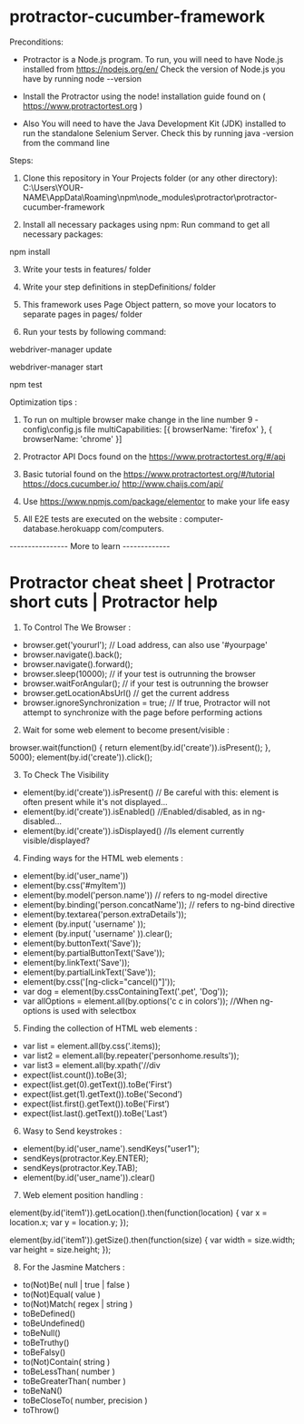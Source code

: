 # protractor-cucumber-framework

Preconditions:
- Protractor is a Node.js program. To run, you will need to have Node.js installed from https://nodejs.org/en/ Check the version of Node.js you have by running node --version

- Install the Protractor using the node! installation guide found on ( https://www.protractortest.org )

- Also You will need to have the Java Development Kit (JDK) installed to run the standalone Selenium Server. Check this by running java -version from the command line

Steps:
1. Clone this repository in Your Projects folder (or any other directory): 
C:\Users\YOUR-NAME\AppData\Roaming\npm\node_modules\protractor\protractor-cucumber-framework

2. Install all necessary packages using npm: Run command to get all necessary packages: 

npm install

3. Write your tests in features/ folder

4. Write your step definitions in stepDefinitions/ folder

5. This framework uses Page Object pattern, so move your locators to separate pages in pages/ folder

6. Run your tests by following command:
 
webdriver-manager update

webdriver-manager start

npm test


Optimization tips :
1) To run on multiple browser make change in the line number 9 - config\config.js file
  multiCapabilities: [{
  browserName: 'firefox'
  }, {
  browserName: 'chrome'  }]
  
2) Protractor API Docs found on the https://www.protractortest.org/#/api

3) Basic tutorial found on the 
https://www.protractortest.org/#/tutorial
https://docs.cucumber.io/
http://www.chaijs.com/api/

4) Use https://www.npmjs.com/package/elementor to make your life easy

5) All E2E tests are executed on the website : computer-database.herokuapp com/computers.


---------------- More to learn -------------
# Protractor cheat sheet | Protractor short cuts |  Protractor help

1) To Control The We Browser :

- browser.get('yoururl'); // Load address, can also use '#yourpage'
- browser.navigate().back();
- browser.navigate().forward();
- browser.sleep(10000); // if your test is outrunning the browser
- browser.waitForAngular(); // if your test is outrunning the browser
- browser.getLocationAbsUrl() // get the current address
- browser.ignoreSynchronization = true; // If true, Protractor will not attempt to synchronize with the page before performing actions

2) Wait for some web element to become present/visible  :

 browser.wait(function() {
   return element(by.id('create')).isPresent();
 }, 5000);
 element(by.id('create')).click();

3) To Check The Visibility
- element(by.id('create')).isPresent() // Be careful with this: element is often present while it's not displayed...
- element(by.id('create')).isEnabled() //Enabled/disabled, as in ng-disabled...
- element(by.id('create')).isDisplayed() //Is element currently visible/displayed?

4) Finding ways for the HTML web elements  :

- element(by.id('user_name'))
- element(by.css('#myItem'))
- element(by.model('person.name')) // refers to ng-model directive
- element(by.binding('person.concatName')); // refers to ng-bind directive
- element(by.textarea('person.extraDetails'));
- element (by.input( 'username' ));
- element (by.input( 'username' )).clear();
- element(by.buttonText('Save'));
- element(by.partialButtonText('Save'));
- element(by.linkText('Save'));
- element(by.partialLinkText('Save'));
- element(by.css('[ng-click="cancel()"]')); 
- var dog = element(by.cssContainingText('.pet', 'Dog'));
- var allOptions = element.all(by.options('c c in colors')); //When ng-options is used with selectbox

5) Finding the collection of HTML web elements :

- var list = element.all(by.css('.items));
- var list2 = element.all(by.repeater('personhome.results'));
- var list3 = element.all(by.xpath('//div
- expect(list.count()).toBe(3);
- expect(list.get(0).getText()).toBe('First’)
- expect(list.get(1).getText()).toBe('Second’)
- expect(list.first().getText()).toBe('First’)
- expect(list.last().getText()).toBe('Last’)

6) Wasy to Send keystrokes :

- element(by.id('user_name').sendKeys("user1");
- sendKeys(protractor.Key.ENTER);
- sendKeys(protractor.Key.TAB);
- element(by.id('user_name')).clear()

7) Web element position handling :

 element(by.id('item1')).getLocation().then(function(location) {
  var x = location.x;
  var y = location.y;
 });

 element(by.id('item1')).getSize().then(function(size) {
  var width = size.width;
   var height = size.height;
 });

8) For the Jasmine Matchers :

- to(N­ot)­Be( null | true | false )
- to(N­ot)­Equ­al( value )
- to(N­ot)­Mat­ch( regex | string )
- toBe­Def­ine­d()
- toBe­Und­efi­ned()
- toBe­Nul­l()
- toBe­Tru­thy()
- toBe­Fal­sy()
- to(N­ot)­Con­tain( string )
- toBe­Les­sTh­an( number )
- toBe­Gre­ate­rTh­an( number )
- toBe­NaN()
- toBe­Clo­seTo( number, precision )
- toTh­row()




